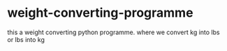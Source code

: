 # weight-converting-programme
this a weight converting python programme. where we convert kg into lbs or lbs into kg
